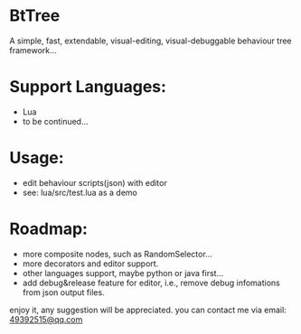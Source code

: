 # BtTree
A simple, fast, extendable, visual-editing, visual-debuggable behaviour tree framework... 

# Support Languages:
* Lua
* to be continued...

# Usage:
* edit behaviour scripts(json) with editor
* see: lua/src/test.lua as a demo

# Roadmap:
* more composite nodes, such as RandomSelector...
* more decorators and editor support.
* other languages support, maybe python or java first...
* add debug&release feature for editor, i.e., remove debug infomations from json output files.

enjoy it, any suggestion will be appreciated. you can contact me via email: 49392515@qq.com